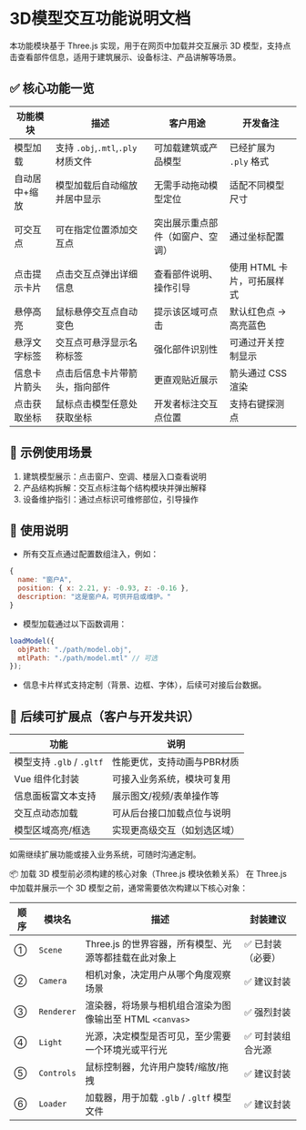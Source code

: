 # 3D模型交互功能说明文档

本功能模块基于 Three.js 实现，用于在网页中加载并交互展示 3D 模型，支持点击查看部件信息，适用于建筑展示、设备标注、产品讲解等场景。

## ✅ 核心功能一览

| 功能模块 | 描述 | 客户用途 | 开发备注 |
|----------|------|----------|-----------|
| 模型加载 | 支持 `.obj`,`.mtl`,`.ply` 材质文件 | 可加载建筑或产品模型 | 已经扩展为 `.ply` 格式 |
| 自动居中+缩放 | 模型加载后自动缩放并居中显示 | 无需手动拖动模型定位 | 适配不同模型尺寸 |
| 可交互点 | 可在指定位置添加交互点 | 突出展示重点部件（如窗户、空调） | 通过坐标配置 |
| 点击提示卡片 | 点击交互点弹出详细信息 | 查看部件说明、操作引导 | 使用 HTML 卡片，可拓展样式 |
| 悬停高亮 | 鼠标悬停交互点自动变色 | 提示该区域可点击 | 默认红色点 -> 高亮蓝色 |
| 悬浮文字标签 | 交互点可悬浮显示名称标签 | 强化部件识别性 | 可通过开关控制显示 |
| 信息卡片箭头 | 点击后信息卡片带箭头，指向部件 | 更直观贴近展示 | 箭头通过 CSS 渲染 |
| 点击获取坐标 | 鼠标点击模型任意处获取坐标 | 开发者标注交互点位置 | 支持右键探测点 |

## 🧩 示例使用场景

1. 建筑模型展示：点击窗户、空调、楼层入口查看说明  
2. 产品结构拆解：交互点标注每个结构模块并弹出解释  
3. 设备维护指引：通过点标识可维修部位，引导操作  

## 📌 使用说明

- 所有交互点通过配置数组注入，例如：

```js
{
  name: "窗户A",
  position: { x: 2.21, y: -0.93, z: -0.16 },
  description: "这是窗户A，可供开启或维护。"
}
```

- 模型加载通过以下函数调用：

```js
loadModel({
  objPath: "./path/model.obj",
  mtlPath: "./path/model.mtl" // 可选
});
```

- 信息卡片样式支持定制（背景、边框、字体），后续可对接后台数据。

## 🔧 后续可扩展点（客户与开发共识）

| 功能 | 说明 |
|------|------|
| 模型支持 `.glb` / `.gltf` | 性能更优，支持动画与PBR材质 |
| Vue 组件化封装 | 可接入业务系统，模块可复用 |
| 信息面板富文本支持 | 展示图文/视频/表单操作等 |
| 交互点动态加载 | 可从后台接口加载点位与说明 |
| 模型区域高亮/框选 | 实现更高级交互（如划选区域） |

如需继续扩展功能或接入业务系统，可随时沟通定制。


📦 加载 3D 模型前必须构建的核心对象（Three.js 模块依赖关系）
在 Three.js 中加载并展示一个 3D 模型之前，通常需要依次构建以下核心对象：

| 顺序 | 模块名     | 描述                                                | 封装建议         |
|------|------------|-----------------------------------------------------|------------------|
| ①    | `Scene`    | Three.js 的世界容器，所有模型、光源等都挂载在此对象上 | ✅ 已封装（必要） |
| ②    | `Camera`   | 相机对象，决定用户从哪个角度观察场景                  | ✅ 建议封装       |
| ③    | `Renderer` | 渲染器，将场景与相机组合渲染为图像输出至 HTML `<canvas>` | ✅ 强烈封装       |
| ④    | `Light`    | 光源，决定模型是否可见，至少需要一个环境光或平行光      | ✅ 可封装组合光源 |
| ⑤    | `Controls` | 鼠标控制器，允许用户旋转/缩放/拖拽                      | ✅ 建议封装       |
| ⑥    | `Loader`   | 加载器，用于加载 `.glb` / `.gltf` 模型文件             | ✅ 建议封装       |


